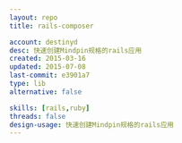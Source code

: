 ```yaml
---
layout: repo
title: rails-composer

account: destinyd
desc: 快速创建Mindpin规格的rails应用
created: 2015-03-16
updated: 2015-07-08
last-commit: e3901a7
type: lib
alternative: false

skills: [rails,ruby]
threads: false
design-usage: 快速创建Mindpin规格的rails应用
---
```

